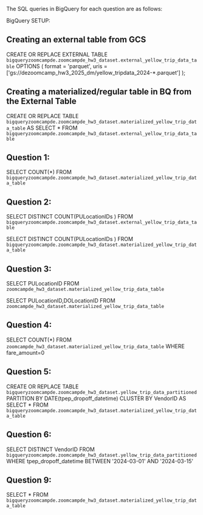 The SQL queries in BigQuery for each question are as follows:

BigQuery SETUP:

## Creating an external table from GCS

CREATE OR REPLACE EXTERNAL TABLE 
    `bigqueryzoomcampde.zoomcampde_hw3_dataset.external_yellow_trip_data_table`
OPTIONS (
  format = 'parquet',
  uris = ['gs://dezoomcamp_hw3_2025_dm/yellow_tripdata_2024-*.parquet']
);


## Creating a materialized/regular table in BQ from the External Table

CREATE OR REPLACE TABLE 
    `bigqueryzoomcampde.zoomcampde_hw3_dataset.materialized_yellow_trip_data_table` AS
SELECT * 
FROM 
    `bigqueryzoomcampde.zoomcampde_hw3_dataset.external_yellow_trip_data_table`




## Question 1:
SELECT 
    COUNT(*)
FROM
    `bigqueryzoomcampde.zoomcampde_hw3_dataset.materialized_yellow_trip_data_table`





## Question 2:
SELECT
    DISTINCT COUNT(PULocationIDs )
FROM
    `bigqueryzoomcampde.zoomcampde_hw3_dataset.external_yellow_trip_data_table`

SELECT
    DISTINCT COUNT(PULocationIDs )
FROM
    `bigqueryzoomcampde.zoomcampde_hw3_dataset.materialized_yellow_trip_data_table`






## Question 3:
SELECT 
    PULocationID
FROM 
    `zoomcampde_hw3_dataset.materialized_yellow_trip_data_table`

SELECT 
    PULocationID,DOLocationID 
FROM 
    `zoomcampde_hw3_dataset.materialized_yellow_trip_data_table`





## Question 4:
SELECT
    COUNT(*)
FROM
    `zoomcampde_hw3_dataset.materialized_yellow_trip_data_table`
WHERE
    fare_amount=0




## Question 5:
CREATE OR REPLACE TABLE 
    `bigqueryzoomcampde.zoomcampde_hw3_dataset.yellow_trip_data_partitioned`
PARTITION BY 
  DATE(tpep_dropoff_datetime) 
CLUSTER BY
  VendorID AS
SELECT * 
FROM 
    `bigqueryzoomcampde.zoomcampde_hw3_dataset.materialized_yellow_trip_data_table` 






## Question 6:
SELECT 
  DISTINCT VendorID 
FROM
  `bigqueryzoomcampde.zoomcampde_hw3_dataset.yellow_trip_data_partitioned`
WHERE
  tpep_dropoff_datetime BETWEEN '2024-03-01' AND '2024-03-15'






## Question 9:
SELECT * 
FROM
  `bigqueryzoomcampde.zoomcampde_hw3_dataset.materialized_yellow_trip_data_table`